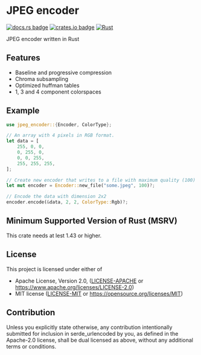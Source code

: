 # JPEG encoder

[![docs.rs badge](https://docs.rs/jpeg-encoder/badge.svg)](https://docs.rs/jpeg-encoder/)
[![crates.io badge](https://img.shields.io/crates/v/jpeg-encoder.svg)](https://crates.io/crates/jpeg-encoder/)
[![Rust](https://github.com/vstroebel/jpeg-encoder/actions/workflows/rust.yml/badge.svg)](https://github.com/vstroebel/jpeg-encoder/actions/workflows/rust.yml)

JPEG encoder written in Rust

## Features

- Baseline and progressive compression
- Chroma subsampling
- Optimized huffman tables
- 1, 3 and 4 component colorspaces

## Example
```rust
use jpeg_encoder::{Encoder, ColorType};

// An array with 4 pixels in RGB format.
let data = [
    255, 0, 0,
    0, 255, 0,
    0, 0, 255,
    255, 255, 255,
];

// Create new encoder that writes to a file with maximum quality (100)
let mut encoder = Encoder::new_file("some.jpeg", 100)?;

// Encode the data with dimension 2x2
encoder.encode(&data, 2, 2, ColorType::Rgb)?;
```

## Minimum Supported Version of Rust (MSRV)

This crate needs at lest 1.43 or higher.

## License

This project is licensed under either of

* Apache License, Version 2.0, ([LICENSE-APACHE](LICENSE-APACHE) or https://www.apache.org/licenses/LICENSE-2.0)
* MIT license ([LICENSE-MIT](LICENSE-MIT) or https://opensource.org/licenses/MIT)

## Contribution

Unless you explicitly state otherwise, any contribution intentionally submitted 
for inclusion in serde_urlencoded by you, as defined in the Apache-2.0 license, 
shall be dual licensed as above, without any additional terms or conditions.
